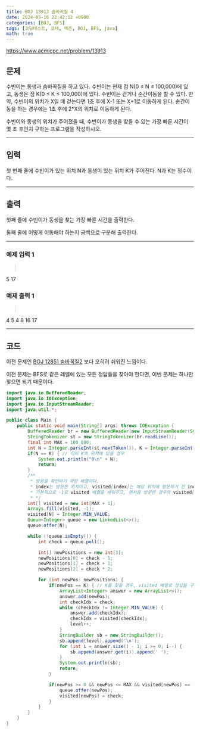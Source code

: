 ```yaml
---
title: BOJ 13913 숨바꼭질 4
date: 2024-05-16 22:42:12 +0900
categories: [BOJ, BFS]
tags: [코딩테스트, 코테, 백준, BOJ, BFS, java]
math: true
---
```


<https://www.acmicpc.net/problem/13913>

## 문제
수빈이는 동생과 숨바꼭질을 하고 있다. 수빈이는 현재 점 N(0 ≤ N ≤ 100,000)에 있고, 동생은 점 K(0 ≤ K ≤ 100,000)에 있다. 수빈이는 걷거나 순간이동을 할 수 있다. 만약, 수빈이의 위치가 X일 때 걷는다면 1초 후에 X-1 또는 X+1로 이동하게 된다. 순간이동을 하는 경우에는 1초 후에 2*X의 위치로 이동하게 된다.

수빈이와 동생의 위치가 주어졌을 때, 수빈이가 동생을 찾을 수 있는 가장 빠른 시간이 몇 초 후인지 구하는 프로그램을 작성하시오.

---
## 입력
첫 번째 줄에 수빈이가 있는 위치 N과 동생이 있는 위치 K가 주어진다. N과 K는 정수이다.

---
## 출력
첫째 줄에 수빈이가 동생을 찾는 가장 빠른 시간을 출력한다.

둘째 줄에 어떻게 이동해야 하는지 공백으로 구분해 출력한다.

---
### 예제 입력 1
> <pre>
5 17
> </pre>

### 예제 출력 1
> <pre>
4
5 4 8 16 17
> </pre>

---
## 코드

이전 문제인 [BOJ 12851 숨바꼭질2](/posts/BOJ-12851) 보다 오히려 쉬워진 느낌이다.

이전 문제는 BFS로 같은 레벨에 있는 모든 정답들을 찾아야 한다면, 이번 문제는 하나만 찾으면 되기 때문이다.

```java
import java.io.BufferedReader;
import java.io.IOException;
import java.io.InputStreamReader;
import java.util.*;

public class Main {
    public static void main(String[] args) throws IOException {
        BufferedReader br = new BufferedReader(new InputStreamReader(System.in));
        StringTokenizer st = new StringTokenizer(br.readLine());
        final int MAX = 100_000;
        int N = Integer.parseInt(st.nextToken()), K = Integer.parseInt(st.nextToken()), level = 0;
        if(N == K) { // 이미 K의 위치에 있을 경우
            System.out.println("0\n" + N);
            return;
        }
        /**
         * 방문을 확인하기 위한 배열이다.
         * index는 방문한 위치이고, visited[index]는 해당 위치에 방문하기 전 index이다.
         * 기본적으로 -1로 visited 배열을 채워주고, 맨처음 방문한 경우의 visited[index]는 Integer.MIN_VALUE로 설정한다.
         * */
        int[] visited = new int[MAX + 1];
        Arrays.fill(visited, -1);
        visited[N] = Integer.MIN_VALUE;
        Queue<Integer> queue = new LinkedList<>();
        queue.offer(N);

        while (!queue.isEmpty()) {
            int check = queue.poll();

            int[] newPositions = new int[3];
            newPositions[0] = check - 1;
            newPositions[1] = check + 1;
            newPositions[2] = check * 2;

            for (int newPos: newPositions) {
                if(newPos == K) { // K를 찾을 경우, visited 배열로 정답을 구한 뒤 정답 출력 후 main 메소드를 종료시킨다.
                    ArrayList<Integer> answer = new ArrayList<>();
                    answer.add(newPos);
                    int checkIdx = check;
                    while (checkIdx != Integer.MIN_VALUE) {
                        answer.add(checkIdx);
                        checkIdx = visited[checkIdx];
                        level++;
                    }
                    StringBuilder sb = new StringBuilder();
                    sb.append(level).append('\n');
                    for (int i = answer.size() - 1; i >= 0; i--) {
                        sb.append(answer.get(i)).append(' ');
                    }
                    System.out.println(sb);
                    return;
                }

                if(newPos >= 0 && newPos <= MAX && visited[newPos] == -1) {
                    queue.offer(newPos);
                    visited[newPos] = check;
                }
            }
        }
    }
}
```
